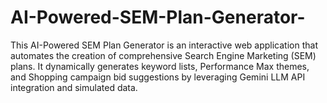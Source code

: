 # AI-Powered-SEM-Plan-Generator-
This AI-Powered SEM Plan Generator is an interactive web application that automates the creation of comprehensive Search Engine Marketing (SEM) plans. It dynamically generates keyword lists, Performance Max themes, and Shopping campaign bid suggestions by leveraging Gemini LLM API integration and simulated data.
